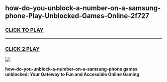 
## how-do-you-unblock-a-number-on-a-samsung-phone-Play-Unblocked-Games-Online-2f727
<h3>
<a href="https://premium76.site?title=how-do-you-unblock-a-number-on-a-samsung-phone&ref=25A">CLICK TO PLAY</a></h3>
<hr>

<h3>
<a href="https://premium76.site?title=how-do-you-unblock-a-number-on-a-samsung-phone&ref=25A">CLICK 2 PLAY</a>
  
</h3>

<a href="https://premium76.site?title=how-do-you-unblock-a-number-on-a-samsung-phone&ref=25A"><img src="https://clearcache.store/games.png"></a>


**how-do-you-unblock-a-number-on-a-samsung-phone games unblocked: Your Gateway to Fun and Accessible Online Gaming**
